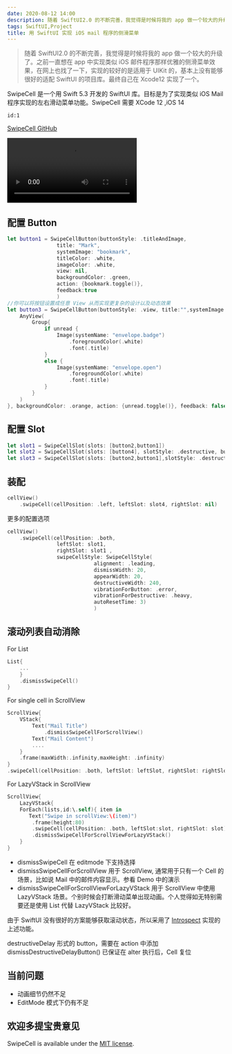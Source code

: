 ```yaml
---
date: 2020-08-12 14:00
description: 随着 SwiftUI2.0 的不断完善，我觉得是时候将我的 app 做一个较大的升级了。之前一直想在 app 中实现类似 iOS 邮件程序那样优雅的侧滑菜单效果，在网上也找了一下，实现的较好的是适用于 UIKit 的，基本上没有能够很好的适配 SwiftUI 的项目库。最终自己在 Xcode12 实现了一个。
tags: SwiftUI,Project
title: 用 SwiftUI 实现 iOS mail 程序的侧滑菜单
---
```


> 随着 SwiftUI2.0 的不断完善，我觉得是时候将我的 app 做一个较大的升级了。之前一直想在 app 中实现类似 iOS 邮件程序那样优雅的侧滑菜单效果，在网上也找了一下，实现的较好的是适用于 UIKit 的，基本上没有能够很好的适配 SwiftUI 的项目库。最终自己在 Xcode12 实现了一个。

SwipeCell 是一个用 Swift 5.3 开发的 SwiftUI 库。目标是为了实现类似 iOS Mail 程序实现的左右滑动菜单功能。SwipeCell 需要 XCode 12 ,iOS 14

```responser
id:1
```

[SwipeCell GitHub](https://github.com/fatbobman/SwipeCell)

<video src="https://cdn.fatbobman.com/SwipeCellDemoVideo.mp4" controls = "controls">你的浏览器不支持本视频</video>

## 配置 Button ##

```swift
let button1 = SwipeCellButton(buttonStyle: .titleAndImage,
                title: "Mark", 
                systemImage: "bookmark",
                titleColor: .white, 
                imageColor: .white, 
                view: nil,   
                backgroundColor: .green,
                action: {bookmark.toggle()},
                feedback:true
                )
//你可以将按钮设置成任意 View 从而实现更复杂的设计以及动态效果
let button3 = SwipeCellButton(buttonStyle: .view, title:"",systemImage: "", view: {
    AnyView(
        Group{
            if unread {
                Image(systemName: "envelope.badge")
                    .foregroundColor(.white)
                    .font(.title)
            }
            else {
                Image(systemName: "envelope.open")
                    .foregroundColor(.white)
                    .font(.title)
            }
        }
    )
}, backgroundColor: .orange, action: {unread.toggle()}, feedback: false)
```

## 配置 Slot ##

```swift
let slot1 = SwipeCellSlot(slots: [button2,button1])
let slot2 = SwipeCellSlot(slots: [button4], slotStyle: .destructive, buttonWidth: 60) 
let slot3 = SwipeCellSlot(slots: [button2,button1],slotStyle: .destructiveDelay)
```

## 装配 ##

```swift
cellView()
    .swipeCell(cellPosition: .left, leftSlot: slot4, rightSlot: nil)
```

更多的配置选项

```swift
cellView()
    .swipeCell(cellPosition: .both, 
                leftSlot: slot1, 
                rightSlot: slot1 ,
                swipeCellStyle: SwipeCellStyle(
                            alignment: .leading,
                            dismissWidth: 20,
                            appearWidth: 20,
                            destructiveWidth: 240, 
                            vibrationForButton: .error, 
                            vibrationForDestructive: .heavy, 
                            autoResetTime: 3)
                            )
```

## 滚动列表自动消除 ##

For List

```swift
List{
    ...
    }
    .dismissSwipeCell()
}
```

For single cell in ScrollView

```swift
ScrollView{
    VStack{
        Text("Mail Title")
            .dismissSwipeCellForScrollView() 
        Text("Mail Content")
        ....
    }
    .frame(maxWidth:.infinity,maxHeight: .infinity)
}
.swipeCell(cellPosition: .both, leftSlot: leftSlot, rightSlot: rightSlot,clip: false)
```

For LazyVStack in ScrollView

```swift
ScrollView{
    LazyVStack{
    ForEach(lists,id:\.self){ item in
       Text("Swipe in scrollView:\(item)")
        .frame(height:80)
        .swipeCell(cellPosition: .both, leftSlot:slot, rightSlot: slot)
        .dismissSwipeCellForScrollViewForLazyVStack()
    }
}
```

- dismissSwipeCell 在 editmode 下支持选择
- dismissSwipeCellForScrollView 用于 ScrollView, 通常用于只有一个 Cell 的场景，比如说 Mail 中的邮件内容显示。参看 Demo 中的演示
- dismissSwipeCellForScrollViewForLazyVStack 用于 ScrollView 中使用 LazyVStack 场景。个别时候会打断滑动菜单出现动画。个人觉得如无特别需要还是使用 List 代替 LazyVStack 比较好。

由于 SwiftUI 没有很好的方案能够获取滚动状态，所以采用了 [Introspect](https://github.com/siteline/SwiftUI-Introspect.git) 实现的上述功能。

destructiveDelay 形式的 button，需要在 action 中添加 dismissDestructiveDelayButton() 已保证在 alter 执行后，Cell 复位

## 当前问题 ##

- 动画细节仍然不足
- EditMode 模式下仍有不足

## 欢迎多提宝贵意见 ##

SwipeCell is available under the [MIT license](https://github.com/fatbobman/SwipeCell/blob/main/LICENSE.md).

